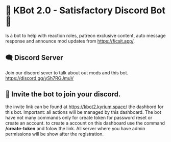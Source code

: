 # 🤖 KBot 2.0 - Satisfactory Discord Bot 🤖

Is a bot to help with reaction roles, patreon exclusive content, auto message response and announce mod updates from https://ficsit.app/.

## 🗨️ Discord Server

Join our discord sever to talk about out mods and this bot. https://discord.gg/ySh7RGJmuV

## 🤖 Invite the bot to join your discord.

the invite link can be found at https://kbot2.kyrium.space/ the dashbord for this bot. Important: all actions will be managed by this dashboard. The bot have not many commands only for create token for password reset or create an account. to create a account on this dashboard use the command **/create-token** and folow the link. All server where you have admin permissions will be show after the registration.
